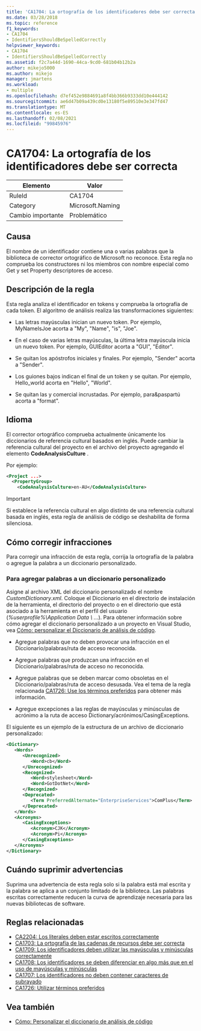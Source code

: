 ```yaml
---
title: 'CA1704: La ortografía de los identificadores debe ser correcta'
ms.date: 03/28/2018
ms.topic: reference
f1_keywords:
- CA1704
- IdentifiersShouldBeSpelledCorrectly
helpviewer_keywords:
- CA1704
- IdentifiersShouldBeSpelledCorrectly
ms.assetid: f2c7a44d-1690-44ca-9cd0-681b04b12b2a
author: mikejo5000
ms.author: mikejo
manager: jmartens
ms.workload:
- multiple
ms.openlocfilehash: d7ef452e9884691a8f4bb366b9333dd10e444142
ms.sourcegitcommit: ae6d47b09a439cd0e13180f5e89510e3e347fd47
ms.translationtype: MT
ms.contentlocale: es-ES
ms.lasthandoff: 02/08/2021
ms.locfileid: "99845976"
---
```

# <a name="ca1704-identifiers-should-be-spelled-correctly"></a>CA1704: La ortografía de los identificadores debe ser correcta

|Elemento|Valor|
|-|-|
|RuleId|CA1704|
|Category|Microsoft.Naming|
|Cambio importante|Problemático|

## <a name="cause"></a>Causa

El nombre de un identificador contiene una o varias palabras que la biblioteca de corrector ortográfico de Microsoft no reconoce. Esta regla no comprueba los constructores ni los miembros con nombre especial como Get y set Property descriptores de acceso.

## <a name="rule-description"></a>Descripción de la regla

Esta regla analiza el identificador en tokens y comprueba la ortografía de cada token. El algoritmo de análisis realiza las transformaciones siguientes:

- Las letras mayúsculas inician un nuevo token. Por ejemplo, MyNameIsJoe acorta a "My", "Name", "is", "Joe".

- En el caso de varias letras mayúsculas, la última letra mayúscula inicia un nuevo token. Por ejemplo, GUIEditor acorta a "GUI", "Editor".

- Se quitan los apóstrofos iniciales y finales. Por ejemplo, "Sender" acorta a "Sender".

- Los guiones bajos indican el final de un token y se quitan. Por ejemplo, Hello_world acorta en "Hello", "World".

- Se quitan las y comercial incrustadas. Por ejemplo, para&paspartú acorta a "format".

## <a name="language"></a>Idioma

El corrector ortográfico comprueba actualmente únicamente los diccionarios de referencia cultural basados en inglés. Puede cambiar la referencia cultural del proyecto en el archivo del proyecto agregando el elemento **CodeAnalysisCulture** .

Por ejemplo:

```xml
<Project ...>
  <PropertyGroup>
    <CodeAnalysisCulture>en-AU</CodeAnalysisCulture>
```

> [!IMPORTANT]
> Si establece la referencia cultural en algo distinto de una referencia cultural basada en inglés, esta regla de análisis de código se deshabilita de forma silenciosa.

## <a name="how-to-fix-violations"></a>Cómo corregir infracciones

Para corregir una infracción de esta regla, corrija la ortografía de la palabra o agregue la palabra a un diccionario personalizado.

### <a name="to-add-words-to-a-custom-dictionary"></a>Para agregar palabras a un diccionario personalizado

Asigne al archivo XML del diccionario personalizado el nombre *CustomDictionary.xml*. Coloque el Diccionario en el directorio de instalación de la herramienta, el directorio del proyecto o en el directorio que está asociado a la herramienta en el perfil del usuario (*%userprofile%\Application Data \\ ...*). Para obtener información sobre cómo agregar el diccionario personalizado a un proyecto en Visual Studio, vea [Cómo: personalizar el Diccionario de análisis de código](../code-quality/how-to-customize-the-code-analysis-dictionary.md).

- Agregue palabras que no deben provocar una infracción en el Diccionario/palabras/ruta de acceso reconocida.

- Agregue palabras que produzcan una infracción en el Diccionario/palabras/ruta de acceso no reconocida.

- Agregue palabras que se deben marcar como obsoletas en el Diccionario/palabras/ruta de acceso desusada. Vea el tema de la regla relacionada [CA1726: Use los términos preferidos](../code-quality/ca1726.md) para obtener más información.

- Agregue excepciones a las reglas de mayúsculas y minúsculas de acrónimo a la ruta de acceso Dictionary/acrónimos/CasingExceptions.

El siguiente es un ejemplo de la estructura de un archivo de diccionario personalizado:

```xml
<Dictionary>
   <Words>
      <Unrecognized>
         <Word>cb</Word>
      </Unrecognized>
      <Recognized>
         <Word>stylesheet</Word>
         <Word>GotDotNet</Word>
      </Recognized>
      <Deprecated>
         <Term PreferredAlternate="EnterpriseServices">ComPlus</Term>
      </Deprecated>
   </Words>
   <Acronyms>
      <CasingExceptions>
         <Acronym>CJK</Acronym>
         <Acronym>Pi</Acronym>
      </CasingExceptions>
   </Acronyms>
</Dictionary>
```

## <a name="when-to-suppress-warnings"></a>Cuándo suprimir advertencias

Suprima una advertencia de esta regla solo si la palabra está mal escrita y la palabra se aplica a un conjunto limitado de la biblioteca. Las palabras escritas correctamente reducen la curva de aprendizaje necesaria para las nuevas bibliotecas de software.

## <a name="related-rules"></a>Reglas relacionadas

- [CA2204: Los literales deben estar escritos correctamente](../code-quality/ca2204.md)
- [CA1703: La ortografía de las cadenas de recursos debe ser correcta](../code-quality/ca1703.md)
- [CA1709: Los identificadores deben utilizar las mayúsculas y minúsculas correctamente](../code-quality/ca1709.md)
- [CA1708: Los identificadores se deben diferenciar en algo más que en el uso de mayúsculas y minúsculas](/dotnet/fundamentals/code-analysis/quality-rules/ca1708)
- [CA1707: Los identificadores no deben contener caracteres de subrayado](/dotnet/fundamentals/code-analysis/quality-rules/ca1707)
- [CA1726: Utilizar términos preferidos](../code-quality/ca1726.md)

## <a name="see-also"></a>Vea también

- [Cómo: Personalizar el diccionario de análisis de código](../code-quality/how-to-customize-the-code-analysis-dictionary.md)
